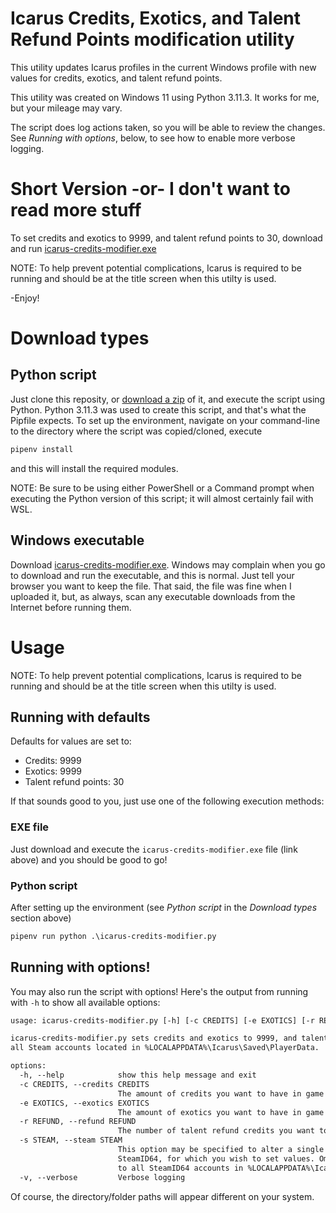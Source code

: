 # Icarus Credits, Exotics, and Talent Refund Points modification utility
This utility updates Icarus profiles in the current Windows profile with new values for credits, exotics, and talent refund points.

This utility was created on Windows 11 using Python 3.11.3. It works for me, but your mileage may vary.

The script does log actions taken, so you will be able to review the changes. See *Running with options*, below, to see how to enable more verbose logging.
# Short Version -or- I don't want to read more stuff
To set credits and exotics to 9999, and talent refund points to 30, download and run [icarus-credits-modifier.exe](https://github.com/spafbi/icarus-credits-modifier/releases/latest/download/icarus-credits-modifier.exe)

NOTE: To help prevent potential complications, Icarus is required to be running and should be at the title screen when this utilty is used.

-Enjoy!
# Download types
## Python script
Just clone this reposity, or [download a zip](https://github.com/Spafbi/icarus-credits-modifier/archive/refs/heads/main.zip) of it, and execute the script using Python. Python 3.11.3 was used to create this script, and that's what the Pipfile expects. To set up the environment, navigate on your command-line to the directory where the script was copied/cloned, execute
```cmd
pipenv install
```
and this will install the required modules.

NOTE: Be sure to be using either PowerShell or a Command prompt when executing the Python version of this script; it will almost certainly fail with WSL.
## Windows executable
Download [icarus-credits-modifier.exe](https://github.com/spafbi/icarus-credits-modifier/releases/latest/download/icarus-credits-modifier.exe). Windows may complain when you go to download and run the executable, and this is normal. Just tell your browser you want to keep the file. That said, the file was fine when I uploaded it, but, as always, scan any executable downloads from the Internet before running them.

# Usage
NOTE: To help prevent potential complications, Icarus is required to be running and should be at the title screen when this utilty is used.

## Running with defaults
Defaults for values are set to:
 * Credits: 9999
 * Exotics: 9999
 * Talent refund points: 30

If that sounds good to you, just use one of the following execution methods:
### EXE file
Just download and execute the `icarus-credits-modifier.exe` file (link above) and you should be good to go!
### Python script
After setting up the environment (see *Python script* in the *Download types* section above)
```cmd
pipenv run python .\icarus-credits-modifier.py
```
## Running with options!
You may also run the script with options! Here's the output from running with `-h` to show all available options:
```txt
usage: icarus-credits-modifier.py [-h] [-c CREDITS] [-e EXOTICS] [-r REFUND] [-s STEAM] [-v]

icarus-credits-modifier.py sets credits and exotics to 9999, and talent refund points to 30, for
all Steam accounts located in %LOCALAPPDATA%\Icarus\Saved\PlayerData.

options:
  -h, --help            show this help message and exit
  -c CREDITS, --credits CREDITS
                        The amount of credits you want to have in game
  -e EXOTICS, --exotics EXOTICS
                        The amount of exotics you want to have in game
  -r REFUND, --refund REFUND
                        The number of talent refund credits you want to have
  -s STEAM, --steam STEAM
                        This option may be specified to alter a single account, identified by its
                        SteamID64, for which you wish to set values. Omitting this option defaults
                        to all SteamID64 accounts in %LOCALAPPDATA%\Icarus\Saved\PlayerData
  -v, --verbose         Verbose logging
```
Of course, the directory/folder paths will appear different on your system.